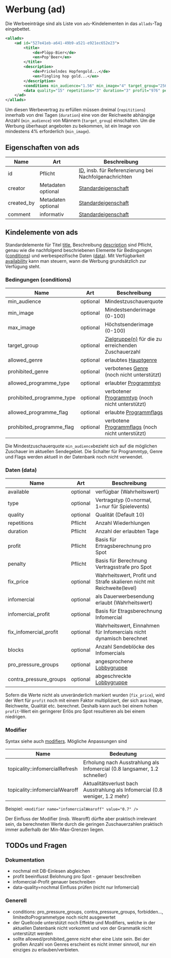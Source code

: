 # Werbung (ad)

Die Werbeeinträge sind als Liste von `ads`-Kindelementen in das `allads`-Tag eingebettet.

```XML
<allads>
	<ad id="527e41eb-a641-49b9-a521-e921ec652e23">
		<title>
			<de>Plöpp-Bier</de>
			<en>Pop'Beer</en>
		</title>
		<description>
			<de>Prickelndes Hopfengold...</de>
			<en>Tingling hop gold...</en>
		</description>
		<conditions min_audience="1.56" min_image="4" target_group="256" pro_pressure_groups="0" contra_pressure_groups="0"/>
		<data quality="15" repetitions="3" duration="3" profit="976" penalty="1550" infomercial_profit="97" fix_infomercial_profit="1"/>
	</ad>
</allads>
```

Um diesen Werbevertrag zu erfüllen müssen dreimal (`repititions`) innerhalb von drei Tagen (`duration`) eine von der Reichweite abhängige Anzahl (`min_audience`) von Männern (`target_group`) einschalten.
Um die Werbung überhaupt angeboten zu bekommen, ist ein Image von mindestens 4% erforderlich (`min_image`).


## Eigenschaften von ads

| Name | Art | Beschreibung |
| ---- | --- |------------- |
| id | Pflicht | [ID](main.md#id), insb. für Referenzierung bei Nachfolgenachrichten |
| creator | Metadaten optional | [Standardeigenschaft](main.md#creator) |
| created_by | Metadaten optional | [Standardeigenschaft](main.md#created_by) |
| comment |  informativ  |[Standardeigenschaft](main.md#comment) |

## Kindelemente von ads

Standardelemente für Titel [title](main.md#title), Beschreibung [description](main.md#description) 
sind Pflicht, genau wie die nachfolgend beschriebenen Elemente für Bedingungen ([conditions](ads.md#Bedigungen-conditions)) und werbespezifische Daten ([data](ads.md#Daten-data)).
Mit Verfügbarkeit [availability](time.md#Verfügbarkeit) kann man steuern, wann die Werbung grundsätzlich zur Verfügung steht.

### Bedingungen (conditions)

| Name | Art | Beschreibung |
| ---- | --- |------------- |
| min_audience | optional | Mindestzuschauerquote |
| min_image | optional | Mindestsenderimage (0-100) |
| max_image | optional | Höchstsenderimage (0-100) |
| target_group | optional | [Zielgruppe(n)](main.md#Zielgruppe) für die zu erreichenden Zuschauerzahl |
| allowed_genre | optional | erlaubtes [Hauptgenre](main.md#Genre) |
| prohibited_genre | optional | verbotenes [Genre](main.md#Genre) (noch nicht unterstützt) |
| allowed_programme_type | optional | erlaubter [Programmtyp](main.md#Programmtyp) |
| prohibited_programme_type | optional | verbotener [Programmtyp](main.md#Programmtyp) (noch nicht unterstützt) |
| allowed_programme_flag | optional | erlaubte [Programmflags](main.md#Programmflags) |
| prohibited_programme_flag | optional | verbotene [Programmflags](main.md#Programmflags) (noch nicht unterstützt) |

Die Mindestzuschauerquote `min_audience`bezieht sich auf die möglichen Zuschauer im aktuellen Sendegebiet.
Die Schalter für Programmtyp, Genre und Flags werden aktuell in der Datenbank noch nicht verwendet.

### Daten (data)

| Name | Art | Beschreibung |
| ---- | --- |------------- |
| available | optional | verfügbar (Wahrheitswert) |
| type | optional | Vertragstyp (0=normal, 1=nur für Spielevents) |
| quality | optional | Qualität (Default 10) |
| repetitions | Pflicht | Anzahl Wiederhlungen |
| duration | Pflicht | Anzahl der erlaubten Tage |
| profit | Pflicht | Basis für Ertragsberechnung pro Spot |
| penalty | Pflicht | Basis für Berechnung Vertragsstrafe pro Spot|
| fix_price | optional | Wahrheitswert, Profit und Strafe skalieren nicht mit Reichweite(level) |
| infomercial | optional | als Dauerwerbesendung erlaubt (Wahrheitswert) |
| infomercial_profit | optional | Basis für Etragsberechnung Infomercial |
| fix_infomercial_profit | optional | Wahrheitswert, Einnahmen für Infomercials nicht dynamisch berechnet |
| blocks | optional | Anzahl Sendeblöcke des Infomercials |
| pro_pressure_groups | optional | angesprochene [Lobbygruppe](main.md#Lobbygruppe) |
| contra_pressure_groups | optional | abgeschreckte [Lobbygruppe](main.md#Lobbygruppe) |

Sofern die Werte nicht als unveränderlich markiert wurden (`fix_price`), wird der Wert für `profit` noch mit einem Faktor multipliziert, der sich aus Image, Reichweite, Qualität etc. berechnet.
Deshalb kann auch bei einem hohen `profit`-Wert ein geringerer Erlös pro Spot resultieren als bei einem 
niedrigen.

### Modifier

Syntax siehe auch [modifiers](main.md#modifiers).
Mögliche Anpassungen sind

| Name | Bedeutung |
| -----| --------- |
| topicality::infomercialRefresh | Erholung nach Ausstrahlung als Infomercial (0.8 langsamer, 1.2 schneller) |
| topicality::infomercialWearoff | Aktualitätsverlust bach Ausstrahlung als Infomercial (0.8 weniger, 1.2 mehr) |

Beispiel: `<modifier name="infomercialWearoff" value="0.7" />`

Der Einfluss der Modifier (insb. Wearoff) dürfte aber praktisch irrelevant sein, da berechneten Werte durch die geringen Zuschauerzahlen praktisch immer außerhalb der Min-Max-Grenzen liegen.

## TODOs und Fragen

### Dokumentation

* nochmal mit DB-Einlesen abgleichen
* profit beeinflusst Belohnung pro Spot - genauer beschreiben
* infomercial-Profit genauer beschreiben
* data-quality=nochmal Einfluss prüfen (nicht nur Infomercial)

### Generell

* conditions:  pro_pressure_groups, contra_pressure_groups, forbidden..., limitedtoProgrammetype noch nicht ausgewertet
* der Quellcode unterstützt noch Effekte und Modifiers, welche in der aktuellen Datenbank nicht vorkommt und von der Grammatik nicht unterstützt werden
* sollte allowed/prohibited_genre nicht eher eine Liste sein. Bei der großen Anzahl von Genres erscheint es nicht immer sinnvoll, nur ein einziges zu erlauben/verbieten.